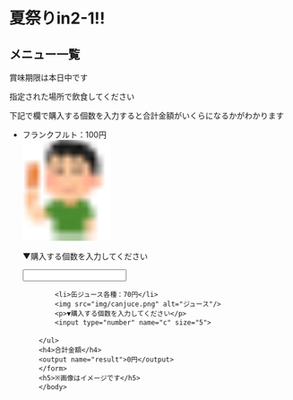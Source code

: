 <!DOCTYPE html>
<html lang="ja">
    <head>
        <meta charset="utf-8">
        <title>2-1メニュー</title>
        <link href="menu.css" rel="stylesheet" />
    </head>
        <body>
        <form oninput="result.value = Number(a.value)*200 + Number(b.value)*200 + Number(c.value)*150 + Number(d.value)*300;">
        <h1>夏祭りin2-1!!</h1>
            <h2>メニュー一覧</h2>
            <p>賞味期限は本日中です</p>
            <p>指定された場所で飲食してください</p>
            <p>下記で欄で購入する個数を入力すると合計金額がいくらになるかがわかります</p>
        <ul>
            <li>フランクフルト：100円</li>
            <img src="img/Frank.png" alt="フランクフルト"/>
            <p>▼購入する個数を入力してください</p>
            <input type="number" name="a" size="5">
            
            <li>缶ジュース各種：70円</li>
            <img src="img/canjuce.png" alt="ジュース"/>
            <p>▼購入する個数を入力してください</p>
            <input type="number" name="c" size="5"> 
            
        </ul>
        <h4>合計金額</h4>
        <output name="result">0円</output>
        </form>
        <h5>※画像はイメージです</h5>
        </body>
</html>
